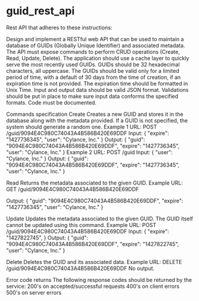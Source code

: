 # guid_rest_api

Rest API that adheres to these instructions:

Design and implement a RESTful web API that can be used to maintain a database of GUIDs (Globally Unique Identifier) and associated
metadata. The API must expose commands to perform CRUD operations (Create, Read, Update, Delete). The application should use a cache
layer to quickly serve the most recently used GUIDs. GUIDs should be 32 hexadecimal characters, all uppercase. The GUIDs should be valid only
for a limited period of time, with a default of 30 days from the time of creation, if an expiration time is not provided. The expiration time should be
formatted in Unix Time. Input and output data should be valid JSON format. Validations should be put in place to make sure input data
conforms the specified formats. Code must be documented.

Commands specification
Create
Creates a new GUID and stores it in the database along with the metadata
provided. If a GUID is not specified, the system should generate a random one.
Example 1
URL: POST /guid/9094E4C980C74043A4B586B420E69DDF
Input:
{
"expire": "1427736345",
"user": "Cylance, Inc."
}
Output:
{
"guid": "9094E4C980C74043A4B586B420E69DDF",
"expire": "1427736345",
"user": "Cylance, Inc."
}
Example 2
URL: POST /guid
Input:
{
"user": "Cylance, Inc."
}
Output:
{
"guid": "9094E4C980C74043A4B586B420E69DDF",
"expire": "1427736345",
"user": "Cylance, Inc."
}

Read
Returns the metadata associated to the given GUID.
Example
URL: GET /guid/9094E4C980C74043A4B586B420E69DDF

Output:
{
"guid": "9094E4C980C74043A4B586B420E69DDF",
"expire": "1427736345",
"user": "Cylance, Inc."
}

Update
Updates the metadata associated to the given GUID. The GUID itself cannot be
updated using this command.
Example
URL: POST /guid/9094E4C980C74043A4B586B420E69DDF
Input:
{
"expire": "1427822745",
}
Output:
{
"guid": "9094E4C980C74043A4B586B420E69DDF",
"expire": "1427822745",
"user": "Cylance, Inc."
}

Delete
Deletes the GUID and its associated data.
Example
URL: DELETE /guid/9094E4C980C74043A4B586B420E69DDF
No output.

Error code returns
The following response codes should be returned by the service:
200's on accepted/successful requests
400's on client errors
500's on server errors
